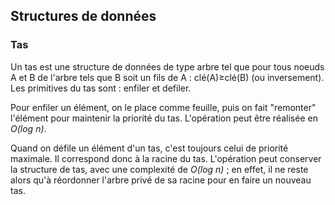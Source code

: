 ## Structures de données

### Tas

Un tas est une structure de données de type arbre tel que pour tous noeuds A et B de l'arbre tels
que B soit un fils de A : clé(A)&#8805;clé(B) (ou inversement). Les primitives du tas sont : enfiler
et defiler.

Pour enfiler un élément, on le place comme feuille, puis on fait "remonter" l'élément pour maintenir
la priorité du tas. L'opération peut être réalisée en *O(log n)*.

Quand on défile un élément d'un tas, c'est toujours celui de priorité maximale. Il correspond donc à
la racine du tas. L'opération peut conserver la structure de tas, avec une complexité de *O(log n)*
; en effet, il ne reste alors qu'à réordonner l'arbre privé de sa racine pour en faire un nouveau
tas.
